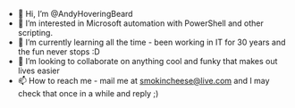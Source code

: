 - 👋 Hi, I’m @AndyHoveringBeard
- 👀 I’m interested in Microsoft automation with PowerShell and other scripting.
- 🌱 I’m currently learning all the time - been working in IT for 30 years and the fun never stops :D
- 💞️ I’m looking to collaborate on anything cool and funky that makes out lives easier
- 📫 How to reach me - mail me at smokincheese@live.com and I may check that once in a while and reply ;)

<!---
AndyHoveringBeard/AndyHoveringBeard is a ✨ special ✨ repository because its `README.md` (this file) appears on your GitHub profile.
You can click the Preview link to take a look at your changes.
--->

